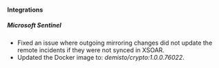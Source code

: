 
#### Integrations

##### Microsoft Sentinel

- Fixed an issue where outgoing mirroring changes did not update the remote incidents if they were not synced in XSOAR.
- Updated the Docker image to: *demisto/crypto:1.0.0.76022*.